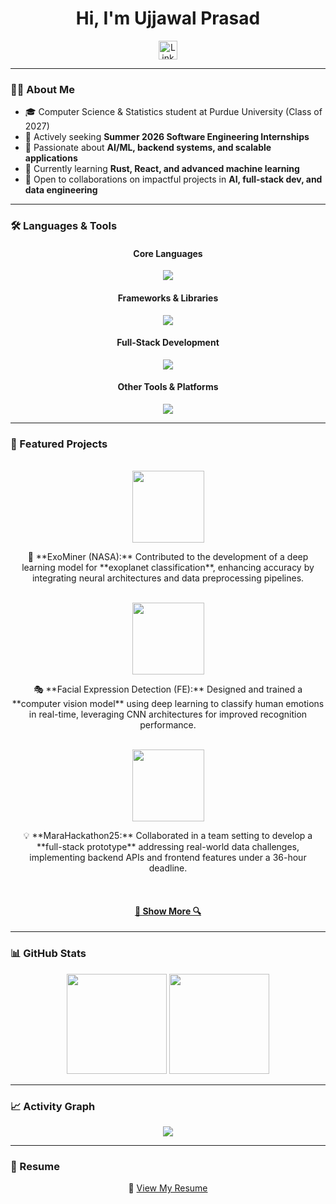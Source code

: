 <h1 align="center">Hi, I'm Ujjawal Prasad </h1>  

<p align="center">
  <a href="https://www.linkedin.com/in/ujjawal-prasad/" title="LinkedIn Profile">
    <img width="30" src="https://cdn.jsdelivr.net/gh/simple-icons/simple-icons/icons/linkedin.svg" alt="LinkedIn">
  </a>
</p>

---

### 👨‍💻 About Me  
- 🎓 Computer Science & Statistics student at Purdue University (Class of 2027)  
- 🔎 Actively seeking **Summer 2026 Software Engineering Internships**  
- 🚀 Passionate about **AI/ML, backend systems, and scalable applications**  
- 🌱 Currently learning **Rust, React, and advanced machine learning**  
- 🤝 Open to collaborations on impactful projects in **AI, full-stack dev, and data engineering**  

---

### 🛠️ Languages & Tools  

<div align="center">  

#### Core Languages  
<img src="https://skillicons.dev/icons?i=python,cpp,js,html,css,rust" />  

#### Frameworks & Libraries  
<img src="https://skillicons.dev/icons?i=react,nodejs,express,mongodb,flask,tensorflow,pytorch" />  

#### Full-Stack Development  
<img src="https://skillicons.dev/icons?i=nextjs,redux,docker,postgres" />  

#### Other Tools & Platforms  
<img src="https://skillicons.dev/icons?i=git,github,linux,vscode,figma,aws" />  

</div>  

---

### 📌 Featured Projects  

<br>  

<div align="center">  
  <a href="https://github.com/nasa/ExoMiner" title="ExoMiner (NASA)">
    <img height="115" src="https://github-readme-stats.vercel.app/api/pin/?username=nasa&repo=ExoMiner&theme=react&border_color=61dafb&border_radius=10">
  </a>  
</div>  

<p align="center">  
  🚀 **ExoMiner (NASA):** Contributed to the development of a deep learning model for **exoplanet classification**, enhancing accuracy by integrating neural architectures and data preprocessing pipelines.  
</p>  

<br>  

<div align="center">  
  <a href="https://github.com/blur288/FE" title="Facial Expression Detection">
    <img height="115" src="https://github-readme-stats.vercel.app/api/pin/?username=blur288&repo=FE&theme=react&border_color=61dafb&border_radius=10">
  </a>  
</div>  

<p align="center">  
  🎭 **Facial Expression Detection (FE):** Designed and trained a **computer vision model** using deep learning to classify human emotions in real-time, leveraging CNN architectures for improved recognition performance.  
</p>  

<br>  

<div align="center">  
  <a href="https://github.com/Sanjana-SKS/MaraHackathon25" title="MaraHackathon25">
    <img height="115" src="https://github-readme-stats.vercel.app/api/pin/?username=Sanjana-SKS&repo=MaraHackathon25&theme=react&border_color=61dafb&border_radius=10">
  </a>  
</div>  

<p align="center">  
  💡 **MaraHackathon25:** Collaborated in a team setting to develop a **full-stack prototype** addressing real-world data challenges, implementing backend APIs and frontend features under a 36-hour deadline.  
</p>  

<br>  

<h4 align="center">  
  <a href="https://github.com/ujjawal-prasad?tab=repositories" title="Show More">🔎 Show More 🔍</a>  
</h4>  

---

### 📊 GitHub Stats  

<div align="center">  
  <img height="160em" src="https://github-readme-stats.vercel.app/api?username=ujjawal-prasad&show_icons=true&theme=react&hide_border=true&bg_color=0D1117&border_radius=10" />  
  <img height="160em" src="https://github-readme-streak-stats.herokuapp.com/?user=ujjawal-prasad&theme=react&hide_border=true&background=0D1117&border_radius=10"/>  
</div>  

---

### 📈 Activity Graph  

<div align="center">  
  <img src="https://github-readme-activity-graph.vercel.app/graph?username=ujjawal-prasad&theme=react-dark&hide_border=true&bg_color=0D1117&border_radius=10&color=61dafb&line=61dafb&point=ffffff"/>  
</div>  

---

### 📄 Resume  

<p align="center">  
📌 <a href="https://your-resume-link.com" target="_blank">View My Resume</a>  
</p>  
